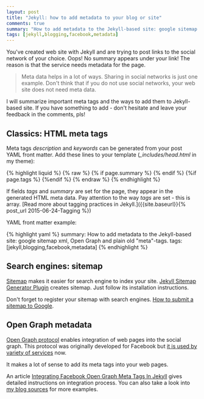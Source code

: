```yaml
---
layout: post
title: "Jekyll: how to add metadata to your blog or site"
comments: true
summary: "How to add metadata to the Jekyll-based site: google sitemap xml, Open Graph and plain old meta-tags."
tags: [jekyll,blogging,facebook,metadata]
---
```


You've created web site with Jekyll and are trying to post links to the social network of your choice.  Oops! No summary appears under your link!
The reason is that the service needs metadata for the page.

> Meta data helps in a lot of ways. Sharing in social networks is just one example. Don't think that if you do not use social networks, your web site does not need meta data.

I will summarize important meta tags and the ways to add them to Jekyll-based site.  If you have something to add - don't hesitate and leave your feedback in the comments, pls!

## Classics: HTML meta tags

Meta tags *description* and *keywords* can be generated from your post YAML front matter. Add these lines to your template (*_includes/head.html* in my theme):

{% highlight liquid %}
{% raw %}
{% if page.summary %}
<meta name="description" content="{{ page.summary }}">
{% endif %}
{%if page.tags %}
<meta name="keywords" content="{{ page.tags | join: ', ' }}"/>
{%endif %}
{% endraw %}
{% endhighlight %}

If fields *tags* and *summary* are set for the page, they appear in the generated HTML meta data. Pay attention to the way *tags* are set - this is array.
[Read more about tagging practices in Jekyll.]({{site.baseurl}}{% post_url 2015-06-24-Tagging %})

YAML front matter example:

{% highlight yaml %}
summary: How to add metadata to the Jekyll-based site: google sitemap xml, Open Graph and plain old "meta"-tags.
tags: [jekyll,blogging,facebook,metadata]
{% endhighlight %}


## Search engines: sitemap

[Sitemap](https://en.wikipedia.org/wiki/Sitemaps) makes it easier for search engine to index your site.
[Jekyll Sitemap Generator Plugin](https://github.com/jekyll/jekyll-sitemap) creates sitemap. Just follow its installation instructions.

Don't forget to register your sitemap with search engines. [How to submit a sitemap to Google](https://support.google.com/sites/answer/100283?hl=en).

## Open Graph metadata

[Open Graph protocol](http://en.wikipedia.org/wiki/Facebook_Platform#Open_Graph_protocol) enables integration of web pages into the social graph. This protocol was originally
developed for Facebook but [it is used by variety of services](http://stackoverflow.com/questions/10397510/do-services-other-than-facebook-use-open-graph) now.

It makes a lot of sense to add its meta tags into your web pages.

An article [Integrating Facebook Open Graph Meta Tags In Jekyll](http://danyalzia.com/2015/03/25/integrating-facebook-open-graph-in-jekyll/) gives detailed instructions on integration process.
You can also take a look into [my blog sources](https://github.com/vitalyrepin/vrepinblog/blob/master/_includes/head.html) for more examples.
